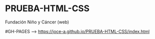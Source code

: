 # PRUEBA-HTML-CSS
Fundación Niño y Cáncer (web)

#GH-PAGES --> https://joce-a.github.io/PRUEBA-HTML-CSS/index.html

